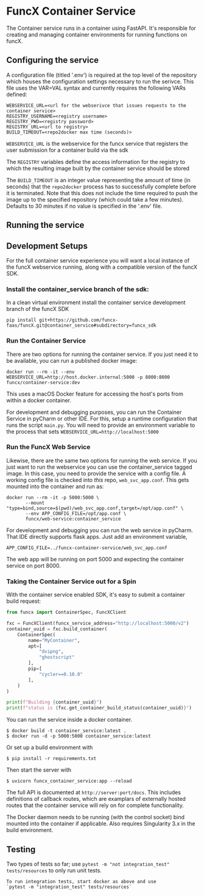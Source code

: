 # FuncX Container Service

The Container service runs in a container using FastAPI. It's
responsible for creating and managing container environments for running
functions on funcX.

## Configuring the service

A configuration file (titled '.env') is required at the top level of the
repository which houses the configuration settings necessary to run
the serivce. This file uses the VAR=VAL syntax and currently requires the
following VARs defined:

```
WEBSERVICE_URL=<url for the webserivce that issues requests to the container service>
REGISTRY_USERNAME=<registry username>
REGISTRY_PWD=<registry password>
REGISTRY_URL=<url to registry>
BUILD_TIMEOUT=<repo2docker max time (seconds)>
```
`WEBSERVICE_URL` is the webservice for the funcx service that registers the user submission for a container build via the sdk

The `REGISTRY` variables define the access information for the registry to which the resulting image built by the container service should be stored

The `BUILD_TIMEOUT` is an integer value representing the amount of time (in seconds) 
that the `repo2docker` process has to successfully complete before it is terminated.
Note that this does not include the time required to push the image up to the specified
repository (which could take a few minutes). Defaults to 30 minutes if no value is specified
in the '.env' file.


## Running the service

## Development Setups
For the full container service experience you will want a local instance of the
funcX webservice running, along with a compatible version of the funcX SDK.

### Install the container_service branch of the sdk:
In a clean virtual environment install the container service development 
branch of the funcX SDK
```shell
pip install git+https://github.com/funcx-faas/funcX.git@container_service#subdirectory=funcx_sdk
```

### Run the Container Service
There are two options for running the container service. If you just need it
to be available, you can run a published docker image:
```shell
docker run --rm -it --env WEBSERVICE_URL=http://host.docker.internal:5000 -p 8000:8000 funcx/container-service:dev
```
This uses a macOS Docker feature for accessing the host's ports from within a 
docker container.

For development and debugging purposes, you can run the Container Service in
pyCharm or other IDE. For this, setup a runtime configuration that runs the 
script `main.py`. You will need to provide an environment variable to the 
process that sets `WEBSERVICE_URL=http://localhost:5000`

### Run the FuncX Web Service
Likewise, there are the same two options for running the web service. If you
just want to run the webservice you can use the container_service tagged 
image. In this case, you need to provide the service with a config file. A 
working config file is checked into _this_ repo, `web_svc_app.conf`. This 
gets mounted into the container and run as:
```shell
docker run --rm -it -p 5000:5000 \
       --mount "type=bind,source=$(pwd)/web_svc_app.conf,target=/opt/app.conf" \
       --env APP_CONFIG_FILE=/opt/app.conf \
       funcx/web-service:container_service
```

For development and debugging you can run the web service in pyCharm. That
IDE directly supports flask apps. Just add an environment variable,
```
APP_CONFIG_FILE=../funcx-container-service/web_svc_app.conf
```
The web app will be running on port 5000 and expecting the container service 
on port 8000.

### Taking the Container Service out for a Spin
With the container service enabled SDK, it's easy to submit a container 
build request:
```python
from funcx import ContainerSpec, FuncXClient

fxc = FuncXClient(funcx_service_address="http://localhost:5000/v2")
container_uuid = fxc.build_container(
    ContainerSpec(
        name="MyContainer",
        apt=[
            "dvipng",
            "ghostscript"
        ],
        pip=[
            "cycler==0.10.0"
        ],
    )
)

print(f"Building {container_uuid}")
print(f"status is {fxc.get_container_build_status(container_uuid)}")
```
You can run the service inside a docker container.

```
$ docker build -t container_service:latest .
$ docker run -d -p 5000:5000 container_service:latest
```

Or set up a build environment with

```
$ pip install -r requirements.txt
```

Then start the server with

```
$ uvicorn funcx_container_service:app --reload
```

The full API is documented at `http://server:port/docs`. This includes definitions of 
callback routes, which are examplars of externally hosted routes that the container 
service will rely on for complete functionality. 


The Docker daemon needs to be running (with the control socket)
bind mounted into the container if applicable. Also requires Singularity 3.x
in the build environment.

## Testing

Two types of tests so far;
	use `pytest -m "not integration_test" tests/resources` to only run
	unit tests.
	
	To run integration tests, start docker as above and use
	`pytest -m "integration_test" tests/resources`
	
	
	



